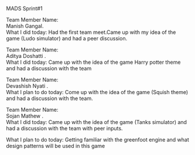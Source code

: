 MADS Sprint#1

Team Member Name:  
Manish Gangal.  
What I did today: Had the first team meet.Came up with my idea of the game (Ludo simulator) and had a peer discussion.

Team Member Name:  
Aditya Doshatti .  
What I did today: Came up with the idea of the game Harry potter theme and had a discussion with the team 

Team Member Name:   
Devashish Nyati .  
What I plan to do today:  Come up with the idea of the game (Squish theme) and had a discussion with the team.  


Team Member Name:      
Sojan Mathew .  
What I did today: Came up with the idea of the game (Tanks simulator)  and had a discussion with the team with peer inputs.  

What I plan to do today: Getting familiar with the greenfoot engine and what design patterns will be used in this game



